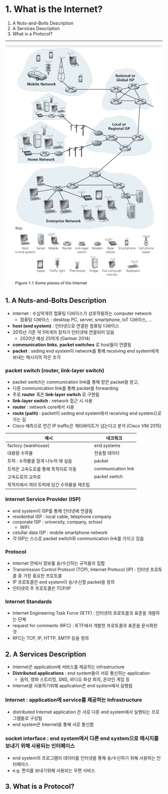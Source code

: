 # 1. What is the Internet?

1. A Nuts-and-Bolts Description
2. A Services Description
3. What is a Protocol?

---

![img.png](img.png)

## 1. A Nuts-and-Bolts Description

- Internet : 수십억개의 컴퓨팅 디바이스가 상호작용하는 computer network
    - 컴퓨팅 디바이스 : desktop PC, server, smartphone, IoT 디바이스, ...
- **host (end system)** : 인터넷으로 연결된 컴퓨팅 디바이스
- 2015년 기준 약 5억개의 장치가 인터넷에 연결되어 있음
    - 2020년 예상 25억개 (Gartner 2014)
- **communication links**, **packet switches** 로 host들이 연결됨
- **packet** : seding end system이 network를 통해 receiving end system에게 보내는 메시지의 작은 조각

### packet switch (router, link-layer switch)

- packet switch는 communication link를 통해 받은 packet을 받고,
- 다른 communication link를 통해 packet을 forwarding
- 주로 **router** 혹은 **link-layer switch** 로 구현됨
- **link-layer switch** : network 접근 시 사용
- **router** : network core에서 사용
- **route (path)** : packet이 seding end system에서 receiving end system으로 가는 길
- Cisco 예측으로 연간 IP traffic은 제타바이트가 넘는다고 분석 (Cisco VNI 2015)

| 예시                       | 네크워크               |
|--------------------------|--------------------|
| factory (warehouse)      | end systems        |
| 대용량 수하물                  | 전송할 데이터            |
| 트럭 : 수하물을 잘게 나누어 에 실음    | packet             |
| 트럭은 고속도로를 통해 목적지로 이동     | communication link |
| 고속도로의 교차로                | packet switch      |
| 목적지에서 여러 트럭에 담긴 수하물을 재조립 |                    |

### Internet Service Provider (ISP)

- end system이 ISP를 통해 인터넷에 연결됨
- residential ISP : local cable, telephone company
- corporate ISP : university, company, school
    - WIFI
- celullar data ISP : mobile smartphone network
- 각 ISP는 스스로 packet switch와 communication link를 가지고 있음

### Protocol

- Internet 안에서 정보룰 송/수신하는 규칙들의 집합
- Transmission Control Protocol (TCP), Internet Protocol (IP) : 인터넷 프로토콜 중 가장 중요한 프로토콜
- IP 프로토콜은 end system이 송/수신할 packet을 정의
- 인터넷의 주 프로토콜은 TCP/IP

### Internet Standards

- Internet Engineering Task Force (IETF) : 인터넷의 프로토콜과 표준을 개발하는 단체
- request for comments (RFC) : IETF에서 개발한 프로토콜과 표준을 문서화한 것
- RFC는 TCP, IP, HTTP, SMTP 등을 정의

## 2. A Services Description

- Internet은 application에 서비스를 제공하는 infrastructure
- **Distributed applications** : end system들이 서로 통신하는 application
    - 음악, 영화 스트리밍, SNS, 비디오 화상 회의, 온라인 게임 등
- Internet을 사용하기위해 application은 end system에서 실행됨

### Internet : application에 service를 제공하는 Infrastructure

- distributed Internet application 은 서로 다른 end system에서 실행되는 프로그램들로 구성됨
- end system은 Internet을 통해 서로 통신함

### **socket interface** : end system에서 다른 end system으로 메시지를 보내기 위해 사용되는 인터페이스

- end system의 프로그램이 데이터를 인터넷을 통해 송/수신하기 위해 사용하는 인터페이스
- e.g. 편지를 보내기위해 사용되는 우편 서비스

## 3. What is a Protocol?